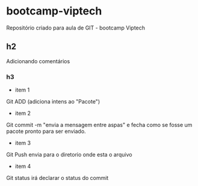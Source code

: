 # bootcamp-viptech
Repositório criado para aula de GIT - bootcamp Viptech


## h2

Adicionando comentários

### h3


- item 1

Git ADD (adiciona intens ao "Pacote")

- item 2

Git commit -m "envia a mensagem entre aspas" e fecha como se fosse um pacote pronto para ser enviado.

- item 3

Git Push envia para o diretorio onde esta o arquivo

- item 4

Git status irá declarar o status do commit
